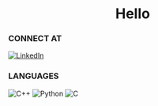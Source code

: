                                                                                                                                                    
<h1 align="center"> Hello </h1>

### CONNECT AT ###
[![LinkedIn](https://img.shields.io/badge/linkedin-%230077B5.svg?style=for-the-badge&logo=linkedin&logoColor=white)](https://www.linkedin.com/in/samuel-sau-8ab7b0206/)

### LANGUAGES ###
![C++](https://img.shields.io/badge/c++-%2300599C.svg?style=for-the-badge&logo=c%2B%2B&logoColor=white)
![Python](https://img.shields.io/badge/python-3670A0?style=for-the-badge&logo=python&logoColor=ffdd54)
![C](https://img.shields.io/badge/c-%2300599C.svg?style=for-the-badge&logo=c&logoColor=white)


<!--
**SamuelSau/SamuelSau** is a ✨ _special_ ✨ repository because its `README.md` (this file) appears on your GitHub profile.
